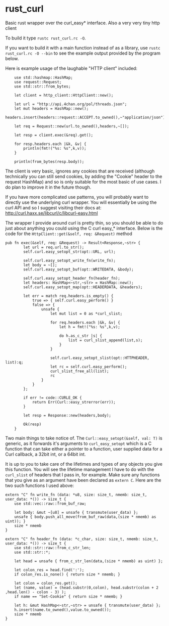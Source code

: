 rust_curl
=========

Basic rust wrapper over the curl_easy* interface. Also a very very tiny http client

To build it type ```rustc rust_curl.rc -O```.

If you want to build it with a main function instead of as a library, use
    ```rustc rust_curl.rc -O --bin``` to see the example output provided
    by the program below.

Here is example usage of the laughable "HTTP client" included:

```
    use std::hashmap::HashMap;
    use request::Request;
    use std::str::from_bytes;
    
    let client = http_client::HttpClient::new();
    
    let url = "http://api.4chan.org/pol/threads.json";
    let mut headers = HashMap::new();
    headers.insert(headers::request::ACCEPT.to_owned(),~"application/json");

    let req = Request::new(url.to_owned(),headers,~[]);
    
    let resp = client.exec(&req).get();
    
    for resp.headers.each |&k, &v| {
        println(fmt!("%s: %s",k,v));
    }
    
    println(from_bytes(resp.body));
```

The client is very basic, ignores any cookies that are received (although
    technically you can still send cookies, by adding the "Cookie" header to
    the request HashMap) and so is only suitable for the most basic of use
    cases. I do plan to improve it in the future though.
    
If you have more complicated use patterns, you will probably want to directly
    use the underlying curl wrapper. You will essentially be using the curl API
    and so I suggest visiting their docs at: 
        http://curl.haxx.se/libcurl/c/libcurl-easy.html

The wrapper I provide around curl is pretty thin, so you should be able to
    do just about anything you could using the C curl easy_* interface. Below is
    the code for the ```HttpClient::get(&self, req: &Request)``` method
    
```
pub fn exec(&self, req: &Request) -> Result<Response,~str> {
        let url = req.url.to_str();
        self.curl.easy_setopt_str(opt::URL, url);
        
        self.curl.easy_setopt_write_fn(write_fn);
        let body = ~[];
        self.curl.easy_setopt_buf(opt::WRITEDATA, &body);
        
        self.curl.easy_setopt_header_fn(header_fn);
        let headers: HashMap<~str,~str> = HashMap::new();
        self.curl.easy_setopt_map(opt::HEADERDATA, &headers);
        
        let err = match req.headers.is_empty() {
            true => { self.curl.easy_perform() }
            false => { 
                unsafe {
                    let mut list = 0 as *curl_slist;
                    
                    for req.headers.each |&k, &v| {
                        let h = fmt!("%s: %s",k,v);
                        
                        do h.as_c_str |s| {
                            list = curl_slist_append(list,s);
                        }
                    }
                    
                    self.curl.easy_setopt_slist(opt::HTTPHEADER, list):q;
                    let rc = self.curl.easy_perform();
                    curl_slist_free_all(list);
                    rc
                }
            }
        };
        
        if err != code::CURLE_OK {
            return Err(Curl::easy_strerror(err));
        }
        
        let resp = Response::new(headers,body);
        
        Ok(resp)
    }
```

Two main things to take notice of. The ```Curl::easy_setopt(&self, val: T)```
    is generic, as it forwards it's arguments to ```curl_easy_setopt```
    which is a C function that can take either a pointer to a function,
    user supplied data for a Curl callback, a 32bit int, or a 64bit int.

It is up to you to take care of the lifetimes and types of any objects
    you give this function. You will see the lifetime management I have to
    do with the ```curl_slist``` of headers that I pass in, for example.
    Make sure any functions that you give as an argument have been declared
    as ```extern C```. Here are the two such functions I used above:
    
```
extern "C" fn write_fn (data: *u8, size: size_t, nmemb: size_t, user_data: *()) -> size_t {
    use std::vec::raw::from_buf_raw;
    
    let body: &mut ~[u8] = unsafe { transmute(user_data) };
    unsafe { body.push_all_move(from_buf_raw(data,(size * nmemb) as uint)); }
    size * nmemb
}

extern "C" fn header_fn (data: *c_char, size: size_t, nmemb: size_t, user_data: *()) -> size_t {
    use std::str::raw::from_c_str_len;
    use std::str::*;
    
    let head = unsafe { from_c_str_len(data,(size * nmemb) as uint) };
    
    let colon_res = head.find(':');
    if colon_res.is_none() { return size * nmemb; }
    
    let colon = colon_res.get();
    let (name, value) = (head.substr(0,colon), head.substr(colon + 2 ,head.len() - colon - 3) );
    if name == "Set-Cookie" { return size * nmemb; }
    
    let h: &mut HashMap<~str,~str> = unsafe { transmute(user_data) };
    h.insert(name.to_owned(),value.to_owned());
    size * nmemb
}
```
